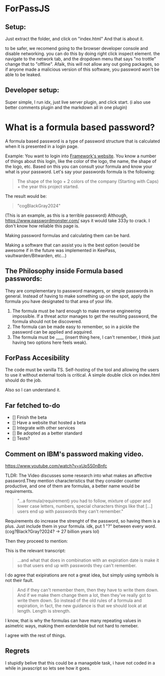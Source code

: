 # ForPassJS

## Setup:

Just extract the folder, and click on "index.html"
And that is about it.

to be safer, we recomend going to the browser developer console and disable networking.
you can do this by doing right click inspect element.
the navigate to the network tab, and the dropdown menu that says "no trottle" change that to "offline".
Afaik, this will not allow any out going packages, so if anyone made a malicious version of this software, you password won't be able to be leaked.

## Developer setup:

Super simple, I run idx, just live server plugin, and click start. (i also use better comments plugin and the markdown all in one plugin)


# What is a formula based password?
A formula based password is a type of password structure that is calculated when it is presented in a login page.

Example: You want to login into [Framework's website](https://frame.work). 
You know a number of things about this login, like the color of the logo, the name, the shape of the logo, etc.
Based on this you can consult your formula and know your what is your password.
Let's say your passwords formula is the following:
> The shape of the logo + 2 colors of the company (Starting with Caps) + the year this project started.

The result would be: 
> "cogBlackGray2024"

(This is an example, as this is a terrible password)
Although, https://www.passwordmonster.com/ says it would take 333y to crack. I don't know how reliable this page is.

Making password formulas and calculating them can be hard.

Making a software that can assist you is the best option (would be awesome if in the future was implemented in KeePass, vaultwarden/Bitwarden, etc...)

## The Philosophy inside Formula based passwords:
They are complementary to password managers, or simple passwords in general.
Instead of having to make something up on the spot, apply the formula you have designated to that area of your life.

1. The formula must be hard enough to make reverse engineering impossible. If a threat actor manages to get the resulting password, the formula should not be discovered.
2. The formula can be made easy to remember, so in a pickle the password can be applied and aqquired.
3. The formula must be ____ (insert thing here, I can't remember, I think just having two options here feels weak).

## ForPass Accesibility

The code must be vanilla TS.
Self-hosting of the tool and allowing the users to use it without external tools is critical.
A simple double click on index.html should do the job.

Also so I can understand it.









## Far fetched to-do

- [] Finish the beta
- [] Have a website that hosted a beta
- [] Integrate with other services
- [] Be adopted as a better standard
- [] Tests?


## Comment on IBM's password making video.
https://www.youtube.com/watch?v=xUp5S0nBnfc

TLDR: The Video discusses some research into what makes an affective password.They mention characteristics that they consider counter productive, and one of them are formulas, a better name would be requirements.
> "...a formula(requirement) you had to follow, mixture of upper and lower case letters, numbers, special characters things like that [...] users end up with passwords they can't remember."

Requirements do increase the strenght of the password, so having them is a plus.
Just include them in your formula. idk, put 1 "?" between every word. (cog?Black?Gray?2024? -> 27 billion years lol)

Then they proceed to mention:



This is the relevant transcript:
> ...and what that does in combination with an expiration date is make it so that users end up with passwords they can't remember.

I do agree that exipirations are not a great idea, but simply using symbols is not their fault.

> And if they can't remember them, then they have to write them down.
> And if we make them change them a lot, then they've really got to write them down.
> So instead of the old rules of a formula and expiration, in fact, the new guidance is that we should look at at length.
> Length is strength.

I know, that is why the formulas can have many repeating values in asimetric ways, making them extendeble but not hard to remeber.

I agree with the rest of things.






## Regrets

I stupidly belive that this could be a manageble task, i have not coded in a while in javascript so lets see how it goes.


